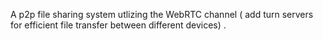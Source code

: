 A p2p file sharing system utlizing the WebRTC channel ( add turn servers for efficient file transfer between different devices) . 
